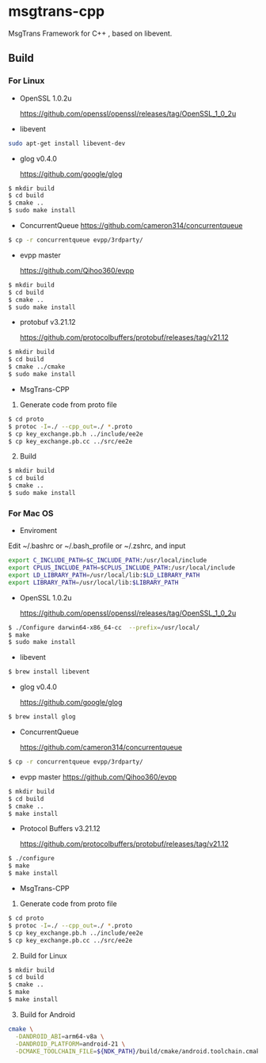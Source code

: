 # msgtrans-cpp
MsgTrans Framework for C++ , based on libevent.


## Build

### For Linux

- OpenSSL 1.0.2u
    
    https://github.com/openssl/openssl/releases/tag/OpenSSL_1_0_2u

- libevent

```sh
sudo apt-get install libevent-dev
```


- glog v0.4.0 
    
    https://github.com/google/glog

```sh
$ mkdir build
$ cd build
$ cmake ..
$ sudo make install
``` 

- ConcurrentQueue
    https://github.com/cameron314/concurrentqueue

```sh
$ cp -r concurrentqueue evpp/3rdparty/
``` 

- evpp master
    
    https://github.com/Qihoo360/evpp

```sh
$ mkdir build
$ cd build
$ cmake ..
$ sudo make install
```     

- protobuf v3.21.12
    
    https://github.com/protocolbuffers/protobuf/releases/tag/v21.12

```sh
$ mkdir build
$ cd build
$ cmake ../cmake  
$ sudo make install
```     
  

- MsgTrans-CPP

1. Generate code from proto file

```sh
$ cd proto
$ protoc -I=./ --cpp_out=./ *.proto
$ cp key_exchange.pb.h ../include/ee2e
$ cp key_exchange.pb.cc ../src/ee2e

```

2. Build
```sh
$ mkdir build
$ cd build
$ cmake ..  
$ sudo make install
```   



### For Mac OS

- Enviroment

Edit ~/.bashrc or ~/.bash_profile or ~/.zshrc, and input 

```sh
export C_INCLUDE_PATH=$C_INCLUDE_PATH:/usr/local/include
export CPLUS_INCLUDE_PATH=$CPLUS_INCLUDE_PATH:/usr/local/include
export LD_LIBRARY_PATH=/usr/local/lib:$LD_LIBRARY_PATH
export LIBRARY_PATH=/usr/local/lib:$LIBRARY_PATH
```

- OpenSSL 1.0.2u
    
    https://github.com/openssl/openssl/releases/tag/OpenSSL_1_0_2u
    
```sh
$ ./Configure darwin64-x86_64-cc  --prefix=/usr/local/
$ make
$ sudo make install
```

- libevent

```sh
$ brew install libevent
```

- glog v0.4.0 
    
    https://github.com/google/glog

```sh
$ brew install glog
``` 

- ConcurrentQueue
    
    https://github.com/cameron314/concurrentqueue

```sh
$ cp -r concurrentqueue evpp/3rdparty/
``` 

- evpp master
    https://github.com/Qihoo360/evpp

```sh
$ mkdir build
$ cd build
$ cmake ..
$ make install
```     

- Protocol Buffers v3.21.12
    
    https://github.com/protocolbuffers/protobuf/releases/tag/v21.12

```sh
$ ./configure
$ make
$ make install
```     

- MsgTrans-CPP

1. Generate code from proto file

```sh
$ cd proto
$ protoc -I=./ --cpp_out=./ *.proto
$ cp key_exchange.pb.h ../include/ee2e
$ cp key_exchange.pb.cc ../src/ee2e
```

2. Build for Linux

```sh
$ mkdir build
$ cd build
$ cmake ..
$ make
$ make install
```  

3. Build for Android

```sh
cmake \
  -DANDROID_ABI=arm64-v8a \
  -DANDROID_PLATFORM=android-21 \
  -DCMAKE_TOOLCHAIN_FILE=${NDK_PATH}/build/cmake/android.toolchain.cmake ..
```

